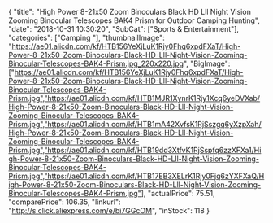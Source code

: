 {
	"title": "High Power 8-21x50 Zoom Binoculars Black HD Lll Night Vision Zooming Binocular Telescopes BAK4 Prism for Outdoor Camping Hunting",
	"date": "2018-10-31 10:30:20",
	"SubCat": ["Sports & Entertainment"],
	"categories": ["Camping "],
	"thumbnailImage": "https://ae01.alicdn.com/kf/HTB156YeXjLuK1Rjy0Fhq6xpdFXaT/High-Power-8-21x50-Zoom-Binoculars-Black-HD-Lll-Night-Vision-Zooming-Binocular-Telescopes-BAK4-Prism.jpg_220x220.jpg",
	"BigImage": ["https://ae01.alicdn.com/kf/HTB156YeXjLuK1Rjy0Fhq6xpdFXaT/High-Power-8-21x50-Zoom-Binoculars-Black-HD-Lll-Night-Vision-Zooming-Binocular-Telescopes-BAK4-Prism.jpg","https://ae01.alicdn.com/kf/HTB1MJR1XynrK1Rjy1Xcq6yeDVXab/High-Power-8-21x50-Zoom-Binoculars-Black-HD-Lll-Night-Vision-Zooming-Binocular-Telescopes-BAK4-Prism.jpg","https://ae01.alicdn.com/kf/HTB1mA42XvfsK1RjSszgq6yXzpXah/High-Power-8-21x50-Zoom-Binoculars-Black-HD-Lll-Night-Vision-Zooming-Binocular-Telescopes-BAK4-Prism.jpg","https://ae01.alicdn.com/kf/HTB19dd3XtfvK1RjSspfq6zzXFXa1/High-Power-8-21x50-Zoom-Binoculars-Black-HD-Lll-Night-Vision-Zooming-Binocular-Telescopes-BAK4-Prism.jpg","https://ae01.alicdn.com/kf/HTB17EB3XELrK1Rjy0Fjq6zYXFXaQ/High-Power-8-21x50-Zoom-Binoculars-Black-HD-Lll-Night-Vision-Zooming-Binocular-Telescopes-BAK4-Prism.jpg"],
	"actualPrice": 75.51,
	"comparePrice": 106.35,
	"linkurl": "http://s.click.aliexpress.com/e/bi7GGcOM",
	"inStock": 118
}
